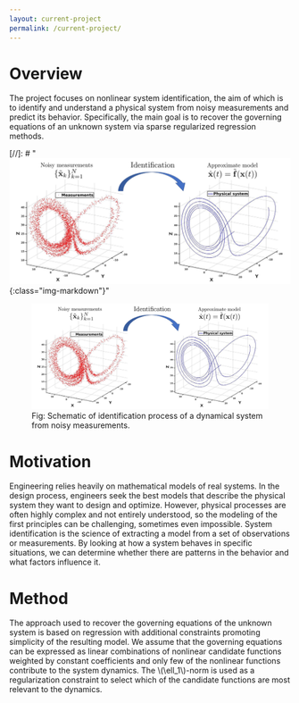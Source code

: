 ```yaml
---
layout: current-project
permalink: /current-project/
---
```


# Overview
The project focuses on nonlinear system identification, the aim of which is to identify and understand a physical system from noisy measurements and predict its behavior. Specifically, the main goal is to recover the governing equations of an unknown system via sparse regularized regression methods. 

[//]: # "![Current research](/assets/images/SID_Dynamics.jpg){:class="img-markdown"}"

<figure>
  <img class = "img-markdown" src="/assets/images/SID_Dynamics.jpg" alt="Trulli">
  <figcaption>Fig: Schematic of identification process of a dynamical system from noisy measurements.</figcaption>
</figure>

# Motivation
Engineering relies heavily on mathematical models of real systems. In the design process, engineers seek the best models that describe the physical system they want to design and optimize. However, physical processes are often highly complex and not entirely understood, so the modeling of the first principles can be challenging, sometimes even impossible. System identification is the science of extracting a model from a set of observations or measurements. By looking at how a system behaves in specific situations, we can determine whether there are patterns in the behavior and what factors influence it.

# Method
The approach used to recover the governing equations of the unknown system is based on regression with additional constraints promoting simplicity of the resulting model. We assume that the governing equations can be expressed as linear combinations of nonlinear candidate functions weighted by constant coefficients and only few of the nonlinear functions contribute to the system dynamics. The \\(\ell_1\\)-norm is used as a regularization constraint to select which of the candidate functions are most relevant to the dynamics.




